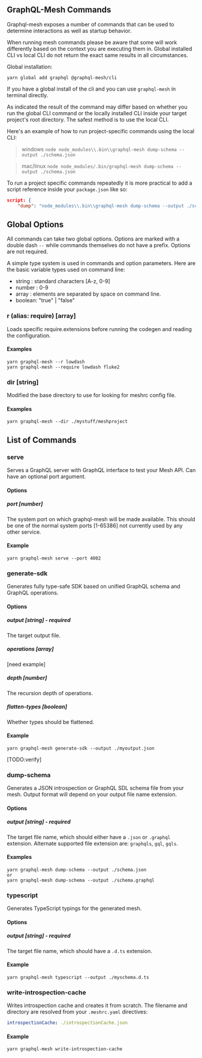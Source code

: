## GraphQL-Mesh Commands

Graphql-mesh exposes a number of commands that can be used to determine interactions as well as startup behavior.

When running mesh commands please be aware that some will work differently based on the context you are executing them in. Global installed CLI vs local CLI do not return the exact same results in all circumstances.

Global installation:
```
yarn global add graphql @graphql-mesh/cli
```

If you have a global install of the cli and you can use `graphql-mesh` in terminal directly.

As indicated the result of the command may differ based on whether you run the global CLI command or the locally installed CLI inside your target project's root directory.
The safest method is to use the local CLI.

Here's an example of how to run project-specific commands using the local CLI:

> windows     `node node_modules\\.bin\\graphql-mesh dump-schema --output ./schema.json`

> mac/linux   `node node_modules/.bin/graphql-mesh dump-schema --output ./schema.json`



To run a project specific commands repeatedly it is more practical to add a script reference inside your `package.json` like so:

```json
script: {
    "dump": "node_modules\\.bin\\graphql-mesh dump-schema --output ./schema.json",
```


## Global Options

All commands can take  two global options. Options are marked with a double dash `--` while commands themselves do not have a prefix.
Options are not required.

A simple type system is used in commands and option parameters. Here are the basic variable types used on command line:
- string : standard characters [A-z, 0-9]
- number : 0-9
- array  : elements are separated by space on command line.
- boolean: "true" | "false"

###  r (alias: require)  [array]

Loads specific require.extensions before running the codegen and reading the configuration.


#### Examples
```
yarn graphql-mesh --r lowdash
yarn graphql-mesh --require lowdash fluke2
```


### dir  [string]

Modified the base directory to use for looking for meshrc config file.

#### Examples
```
yarn graphql-mesh --dir ./mystuff/meshproject
```


## List of Commands

### serve

Serves a GraphQL server with GraphQL interface to test your Mesh API. Can have an optional port argument.

#### Options

##### port [number]

The system port on which graphql-mesh will be made available. This should be one of the normal system ports [1-65386] not currently used by any other service.


#### Example
```
yarn graphql-mesh serve --port 4002
```


### generate-sdk

Generates fully type-safe SDK based on unified GraphQL schema and GraphQL operations.

#### Options

##### output [string] - required

The target output file.

##### operations [array]

[need example]

##### depth [number]

The recursion depth of operations.

##### flatten-types [boolean]

Whether types should be flattened.

#### Example
```
yarn graphql-mesh generate-sdk --output ./myoutput.json
```
[TODO:verify]


### dump-schema

Generates a JSON introspection or GraphQL SDL schema file from your mesh. Output format will depend on your output file name extension.

#### Options

##### output [string] - required
The target file name, which should either have a `.json` or `.graphql` extension. Alternate supported file extension are: `graphqls`, `gql`, `gqls`.


#### Examples
```
yarn graphql-mesh dump-schema --output ./schema.json
or
yarn graphql-mesh dump-schema --output ./schema.graphql
```

### typescript

Generates TypeScript typings for the generated mesh.

#### Options

##### output [string] - required
The target file name, which should have a `.d.ts` extension.


#### Example
```
yarn graphql-mesh typescript --output ./myschema.d.ts
```


### write-introspection-cache

Writes introspection cache and creates it from scratch. The filename and directory are resolved from your `.meshrc.yaml` directives:

```yaml
introspectionCache: ./introspectionCache.json
```


#### Example
```
yarn graphql-mesh write-introspection-cache
```
